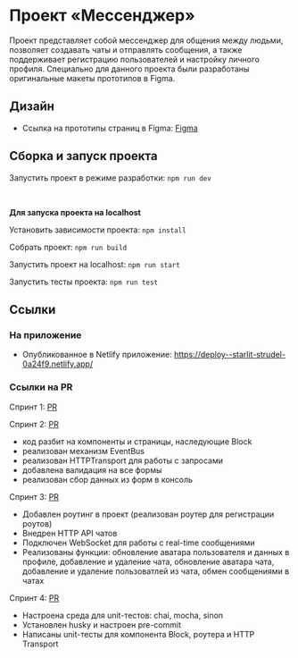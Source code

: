 # Проект «Мессенджер»

Проект представляет собой мессенджер для общения между людьми, позволяет создавать чаты и отправлять сообщения, а также поддерживает регистрацию пользователей и настройку личного профиля. Специально для данного проекта были разработаны оригинальные макеты прототипов в Figma.


## Дизайн
* Ссылка на прототипы страниц в Figma: [Figma](https://www.figma.com/file/me5oYcITEChaxIxB5qp7eb/Messenger?type=design&node-id=0%3A1&mode=design&t=WSzzQVo3A9UDVYMM-1)

## Сборка и запуск проекта

Запустить проект в режиме разработки: `npm run dev`

&nbsp;

**Для запуска проекта на localhost**

Установить зависимости проекта: `npm install`

Собрать проект: `npm run build`

Запустить проект на localhost: `npm run start`

Запустить тесты проекта: `npm run test`

## Ссылки

### На приложение

* Опубликованное в Netlify приложение: https://deploy--starlit-strudel-0a24f9.netlify.app/

### Ссылки на PR

Спринт 1: [PR](https://github.com/ZuevaDarya/middle.messenger.praktikum.yandex/pull/7)

Спринт 2: [PR](https://github.com/ZuevaDarya/middle.messenger.praktikum.yandex/pull/8) 
 * код разбит на компоненты и страницы, наследующие Block
 * реализован механизм EventBus
 * реализован HTTPTransport для работы с запросами
 * добавлена валидация на все формы
 * реализован сбор данных из форм в консоль

 Спринт 3: [PR](https://github.com/ZuevaDarya/middle.messenger.praktikum.yandex/pull/9)
 * Добавлен роутинг в проект (реализован роутер для регистрации роутов)
 * Внедрен HTTP API чатов
 * Подключен WebSocket для работы с real-time сообщениями
 * Реализованы функции: обновление аватара пользователя и данных в профиле, добавление и удаление чата,
 обновление аватара чата, добавление и удаление пользоватлей из чата, обмен сообщениями в чатах

 Спринт 4: [PR](https://github.com/ZuevaDarya/middle.messenger.praktikum.yandex/pull/10)
 * Настроена среда для unit-тестов: chai, mocha, sinon
 * Установлен husky и настроен pre-commit
 * Написаны unit-тесты для компонента Block, роутера и HTTP Transport
